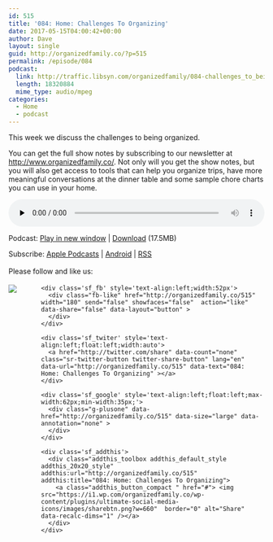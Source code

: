 ```yaml
---
id: 515
title: '084: Home: Challenges To Organizing'
date: 2017-05-15T04:00:42+00:00
author: Dave
layout: single
guid: http://organizedfamily.co/?p=515
permalink: /episode/084
podcast:
  link: http://traffic.libsyn.com/organizedfamily/084-challenges_to_being_organized.mp3
  length: 18320884
  mime_type: audio/mpeg
categories:
  - Home
  - podcast
---
```

This week we discuss the challenges to being organized.

You can get the full show notes by subscribing to our newsletter at <http://www.organizedfamily.co/>. Not only will you get the show notes, but you will also get access to tools that can help you organize trips, have more meaningful conversations at the dinner table and some sample chore charts you can use in your home.

<div class="powerpress_player" id="powerpress_player_5405">
  <audio class="wp-audio-shortcode" id="audio-515-85" preload="none" style="width: 100%;" controls="controls"><source type="audio/mpeg" src="http://traffic.libsyn.com/organizedfamily/084-challenges_to_being_organized.mp3?_=85" /><a href="http://traffic.libsyn.com/organizedfamily/084-challenges_to_being_organized.mp3">http://traffic.libsyn.com/organizedfamily/084-challenges_to_being_organized.mp3</a></audio>
</div>

<p class="powerpress_links powerpress_links_mp3">
  Podcast: <a href="http://traffic.libsyn.com/organizedfamily/084-challenges_to_being_organized.mp3" class="powerpress_link_pinw" target="_blank" title="Play in new window" onclick="return powerpress_pinw('http://organizedfamily.co/?powerpress_pinw=515-podcast');" rel="nofollow">Play in new window</a> | <a href="http://traffic.libsyn.com/organizedfamily/084-challenges_to_being_organized.mp3" class="powerpress_link_d" title="Download" rel="nofollow" download="084-challenges_to_being_organized.mp3">Download</a> (17.5MB)
</p>

<p class="powerpress_links powerpress_subscribe_links">
  Subscribe: <a href="https://itunes.apple.com/us/podcast/organized-family/id1047979605?mt=2&ls=1#episodeGuid=http%3A%2F%2Forganizedfamily.co%2F%3Fp%3D515" class="powerpress_link_subscribe powerpress_link_subscribe_itunes" title="Subscribe on Apple Podcasts" rel="nofollow">Apple Podcasts</a> | <a href="http://subscribeonandroid.com/organizedfamily.co/feed/podcast" class="powerpress_link_subscribe powerpress_link_subscribe_android" title="Subscribe on Android" rel="nofollow">Android</a> | <a href="http://organizedfamily.co/feed/podcast" class="powerpress_link_subscribe powerpress_link_subscribe_rss" title="Subscribe via RSS" rel="nofollow">RSS</a>
</p>

<div class='sfsi_Sicons' style='width: 100%; display: inline-block; vertical-align: middle; text-align:left'>
  <div style='margin:0px 8px 0px 0px; line-height: 24px'>
    <span>Please follow and like us:</span>
  </div>
  
  <div class='sfsi_socialwpr'>
    <div class='sf_subscrbe' style='text-align:left;float:left;width:64px'>
      <a href="http://www.specificfeeds.com/widget/emailsubscribe/MTc5ODgx/OA==/" target="_blank"><img src="https://i2.wp.com/organizedfamily.co/wp-content/plugins/ultimate-social-media-icons/images/follow_subscribe.png?w=660" data-recalc-dims="1" /></a>
    </div>
    
    <div class='sf_fb' style='text-align:left;width:52px'>
      <div class="fb-like" href="http://organizedfamily.co/515" width="180" send="false" showfaces="false"  action="like" data-share="false" data-layout="button" >
      </div>
    </div>
    
    <div class='sf_twiter' style='text-align:left;float:left;width:auto'>
      <a href="http://twitter.com/share" data-count="none" class="sr-twitter-button twitter-share-button" lang="en" data-url="http://organizedfamily.co/515" data-text="084: Home: Challenges To Organizing" ></a>
    </div>
    
    <div class='sf_google' style='text-align:left;float:left;max-width:62px;min-width:35px;'>
      <div class="g-plusone" data-href="http://organizedfamily.co/515" data-size="large" data-annotation="none" >
      </div>
    </div>
    
    <div class='sf_addthis'>
      <div class="addthis_toolbox addthis_default_style addthis_20x20_style" addthis:url="http://organizedfamily.co/515" addthis:title="084: Home: Challenges To Organizing">
        <a class="addthis_button_compact " href="#"> <img src="https://i1.wp.com/organizedfamily.co/wp-content/plugins/ultimate-social-media-icons/images/sharebtn.png?w=660"  border="0" alt="Share" data-recalc-dims="1" /></a>
      </div>
    </div>
  </div>
</div>